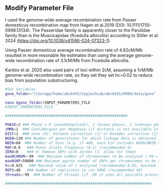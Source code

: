 ## Modify Parameter File
I used the genome-wide average recombination rate from Passer domesticus recombination map from Hagen et al.2019 (DOI: 10.1111/1755-0998.13134). The Passeridae family is apparently closer to the Parulidae family than is the Muscicapidae (ficedulla albicollis) according to Stiller et al. 2024 (https://doi.org/10.1038/s41586-024-07323-1). 

Using Passer domesticus average recombination rate of 4.82cM/Mb resulted in more resonable Ne estimates than using the average genome-wide recombination rate of  3.1cM/Mb from Ficedulla albicollis. 

Kardos et al. 2020 also used pairs of loci within 2cM, assuming a 1cM/Mb genome-wide recombination rate, so they set they set hc=0.02 to reduce bias from population substructuring. 

```bash
#Set Variables
gone_folder="/storage/home/abc6435/SzpiechLab/abc6435/KROH/data/gone"

nano $gone_folder/INPUT_PARAMETERS_FILE
#INPUT_PARAMETERS_FILE

########################################################

PHASE=2 ### Phase = 0 (pseudohaploids), 1 (known phase), 2 (unknown phase)
cMMb=1  ### CentiMorgans per Megabase (if distance is not available in map file).
DIST=1  ### none (0), Haldane correction (1) or Kosambi correction (2)
NGEN=120 ### Number of generations for which linkage data is obtained in bins
NBIN=60  ### Number of bins (e.g. if 400, each bin includes NGEN/NBIN = 2000/400 = 5 generations)
MAF=0.0   ### Minor allele frequency (0-1) (recommended 0)
ZERO=0    ### 0: Remove SNPs with zeroes (1: allow for them)
maxNCHROM=-99  ### Maximum number of chromosomes to be analysed (-99 = all chromosomes; maximum number is 200)
maxNSNP=50000 ### Maximum approx number of SNPs per chromosomes to be analysed (maximum number is 50000)
hc=0.025   ### Maximum value of c analysed (recommended 0.05; maximum is 0.5)
REPS=40   ### Number of replicates to run GONE (recommended 40)
threads=-99  ### Number of threads (if -99 it uses all possible processors)

###################################################################
```


